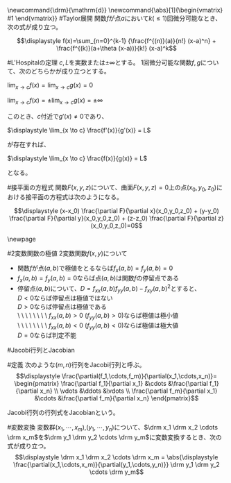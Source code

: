 \newcommand{\drm}{\mathrm{d}}
\newcommand{\abs}[1]{\begin{vmatrix} #1 \end{vmatrix}}
#Taylor展開
関数$f$が点$a$において$k(\leq 1)$回微分可能なとき、次の式が成り立つ。

$$\displaystyle f(x)=\sum_{n=0}^{k-1} {\frac{f^{(n)}(a)}{n!} (x-a)^n} + \frac{f^{(k)}(a+\theta (x-a))}{k!} (x-a)^k$$

#L'Hospitalの定理
$c,L$を実数または$\pm\infty$とする。
1回微分可能な関数$f,g$について、次のどちらかが成り立つとする。

$\displaystyle \lim_{x \to c} f(x) = \lim_{x \to c} g(x) = 0$

$\displaystyle \lim_{x \to c} f(x) = \pm \lim_{x \to c} g(x) = \pm \infty$

このとき、$c$付近で$g'(x) \neq 0$であり、

$\displaystyle \lim_{x \to c} \frac{f'(x)}{g'(x)} = L$

が存在すれば、

$\displaystyle \lim_{x \to c} \frac{f(x)}{g(x)} = L$

となる。

#接平面の方程式
関数$F(x,y,z)$について、曲面$F(x,y,z)=0$上の点$(x_0,y_0,z_0)$における接平面の方程式は次のようになる。

$$\displaystyle (x-x_0) \frac{\partial F}{\partial x}(x_0,y_0,z_0) + (y-y_0) \frac{\partial F}{\partial y}(x_0,y_0,z_0) + (z-z_0) \frac{\partial F}{\partial z}(x_0,y_0,z_0)=0$$

\newpage

#2変数関数の極値
2変数関数$f(x,y)$について  

* 関数$f$が点$(a,b)$で極値をとるならば$f_x(a,b)=f_y(a,b)=0$  
* $f_x(a,b)=f_y(a,b)=0$ならば点$(a,b)$は関数$f$の停留点である  
* 停留点$(a,b)$について、$D=f_{xx}(a,b) f_{yy}(a,b) - f_{xy}(a,b)^2$とすると、  
    $D<0$ならば停留点は極値ではない  
    $D>0$ならば停留点は極値である  
\ \ \ \ \ \ \ \ $f_{xx}(a,b)>0\ (f_{yy}(a,b)>0)$ならば極値は極小値  
\ \ \ \ \ \ \ \ $f_{xx}(a,b)<0\ (f_{yy}(a,b)<0)$ならば極値は極大値  
    $D=0$ならば判定不能  

#Jacobi行列とJacobian

#定義
次のような$(m,n)$行列をJacobi行列と呼ぶ。  
$$\displaystyle \frac{\partial(f_1,\cdots,f_m)}{\partial(x_1,\cdots,x_n)}=
\begin{pmatrix}
    \frac{\partial f_1}{\partial x_1}	&\cdots	&\frac{\partial f_1}{\partial x_n}	\\
    \vdots				&\ddots	&\vdots					\\
    \frac{\partial f_m}{\partial x_1}	&\cdots	&\frac{\partial f_m}{\partial x_n}	
\end{pmatrix}$$
  
Jacobi行列の行列式をJacobianという。  

#変数変換
変数群$(x_1,\cdots,x_m)$,$(y_1,\cdots,y_n)$について、$\drm x_1 \drm x_2 \cdots \drm x_m$を$\drm y_1 \drm y_2 \cdots \drm y_m$に変数変換するとき、次の式が成り立つ。  
$$\displaystyle \drm x_1 \drm x_2 \cdots \drm x_m = \abs{\displaystyle \frac{\partial(x_1,\cdots,x_m)}{\partial(y_1,\cdots,y_n)}} \drm y_1 \drm y_2 \cdots \drm y_m$$

